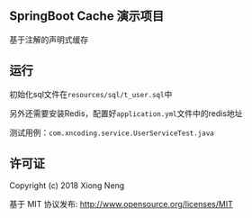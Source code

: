## SpringBoot Cache 演示项目

基于注解的声明式缓存

## 运行

初始化sql文件在`resources/sql/t_user.sql`中

另外还需要安装Redis，配置好`application.yml`文件中的redis地址

测试用例：`com.xncoding.service.UserServiceTest.java`

## 许可证

Copyright (c) 2018 Xiong Neng

基于 MIT 协议发布: <http://www.opensource.org/licenses/MIT>
